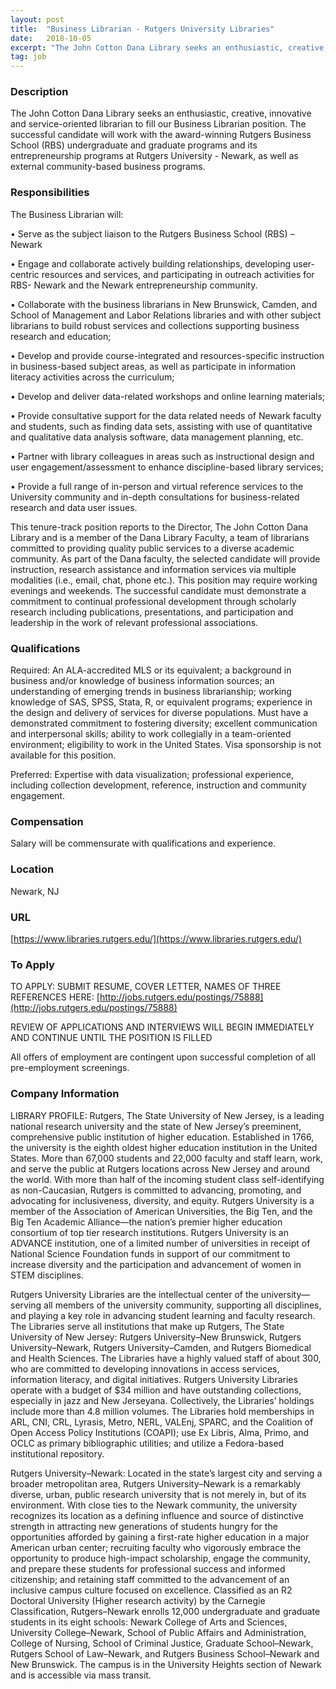```yaml
---
layout: post
title:  "Business Librarian - Rutgers University Libraries"
date:   2018-10-05
excerpt: "The John Cotton Dana Library seeks an enthusiastic, creative, innovative and service-oriented librarian to fill our Business Librarian position. The successful candidate will work with the award-winning Rutgers Business School (RBS) undergraduate and graduate programs and its entrepreneurship programs at Rutgers University - Newark, as well as external community-based business..."
tag: job
---
```


### Description   

The John Cotton Dana Library seeks an enthusiastic, creative, innovative and service-oriented librarian to fill our Business Librarian position. The successful candidate will work with the award-winning Rutgers Business School (RBS) undergraduate and graduate programs and its entrepreneurship programs at Rutgers University - Newark, as well as external community-based business programs. 


### Responsibilities   

The Business Librarian will: 

• 	Serve as the subject liaison to the Rutgers Business School (RBS) – Newark 

• 	Engage and collaborate actively building relationships, developing user-centric resources and services, and participating in outreach activities for RBS- Newark and the Newark entrepreneurship community.

• 	Collaborate with the business librarians in New Brunswick, Camden, and School of Management and Labor Relations libraries and with other subject librarians to build robust services and collections supporting business research and education;

• 	Develop and provide course-integrated and resources-specific instruction in business-based subject areas, as well as participate in information literacy activities across the curriculum;

• 	Develop and deliver data-related workshops and online learning materials;

• 	Provide consultative support for the data related needs of Newark faculty and students, such as finding data sets, assisting with use of quantitative and qualitative data analysis software, data management planning, etc.

• 	Partner with library colleagues in areas such as instructional design and user engagement/assessment to enhance discipline-based library services; 

• 	Provide a full range of in-person and virtual reference services to the University community and in-depth consultations for business-related research and data user issues.  

This tenure-track position reports to the Director, The John Cotton Dana Library and is a member of the Dana Library Faculty, a team of librarians committed to providing quality public services to a diverse academic community. As part of the Dana faculty, the selected candidate will provide instruction, research assistance and information services via multiple modalities (i.e., email, chat, phone etc.). This position may require working evenings and weekends. The successful candidate must demonstrate a commitment to continual professional development through scholarly research including publications, presentations, and participation and leadership in the work of relevant professional associations.



### Qualifications   

Required: An ALA-accredited MLS or its equivalent; a background in business and/or knowledge of business information sources; an understanding of emerging trends in business librarianship; working knowledge of SAS, SPSS, Stata, R, or equivalent programs; experience in the design and delivery of services for diverse populations. Must have a demonstrated commitment to fostering diversity; excellent communication and interpersonal skills; ability to work collegially in a team-oriented environment; eligibility to work in the United States. Visa sponsorship is not available for this position. 

Preferred: Expertise with data visualization; professional experience, including collection development, reference, instruction and community engagement.



### Compensation   

Salary will be commensurate with qualifications and experience. 


### Location   

Newark, NJ


### URL   

[https://www.libraries.rutgers.edu/](https://www.libraries.rutgers.edu/)

### To Apply   

TO APPLY:  SUBMIT RESUME, COVER LETTER, NAMES OF THREE REFERENCES HERE:
[http://jobs.rutgers.edu/postings/75888](http://jobs.rutgers.edu/postings/75888)

 REVIEW OF APPLICATIONS AND INTERVIEWS WILL BEGIN IMMEDIATELY AND CONTINUE UNTIL THE POSITION IS FILLED

All offers of employment are contingent upon successful completion of all pre-employment screenings.



### Company Information   

LIBRARY PROFILE: Rutgers, The State University of New Jersey, is a leading national research university and the state of New Jersey’s preeminent, comprehensive public institution of higher education. Established in 1766, the university is the eighth oldest higher education institution in the United States. More than 67,000 students and 22,000 faculty and staff learn, work, and serve the public at Rutgers locations across New Jersey and around the world. With more than half of the incoming student class self-identifying as non-Caucasian, Rutgers is committed to advancing, promoting, and advocating for inclusiveness, diversity, and equity. Rutgers University is a member of the Association of American Universities, the Big Ten, and the Big Ten Academic Alliance—the nation’s premier higher education consortium of top tier research institutions. Rutgers University is an ADVANCE institution, one of a limited number of universities in receipt of National Science Foundation funds in support of our commitment to increase diversity and the participation and advancement of women in STEM disciplines.
 
Rutgers University Libraries are the intellectual center of the university—serving all members of the university community, supporting all disciplines, and playing a key role in advancing student learning and faculty research. The Libraries serve all institutions that make up Rutgers, The State University of New Jersey: Rutgers University–New Brunswick, Rutgers University–Newark, Rutgers University–Camden, and Rutgers Biomedical and Health Sciences. The Libraries have a highly valued staff of about 300, who are committed to developing innovations in access services, information literacy, and digital initiatives. Rutgers University Libraries operate with a budget of $34 million and have outstanding collections, especially in jazz and New Jerseyana. Collectively, the Libraries’ holdings include more than 4.8 million volumes. The Libraries hold memberships in ARL, CNI, CRL, Lyrasis, Metro, NERL, VALEnj, SPARC, and the Coalition of Open Access Policy Institutions (COAPI); use Ex Libris, Alma, Primo, and OCLC as primary bibliographic utilities; and utilize a Fedora-based institutional repository.

Rutgers University–Newark:
Located in the state’s largest city and serving a broader metropolitan area, Rutgers University–Newark is a remarkably diverse, urban, public research university that is not merely in, but of its environment. With close ties to the Newark community, the university recognizes its location as a defining influence and source of distinctive strength in attracting new generations of students hungry for the opportunities afforded by gaining a first-rate higher education in a major American urban center; recruiting faculty who vigorously embrace the opportunity to produce high-impact scholarship, engage the community, and prepare these students for professional success and informed citizenship; and retaining staff committed to the advancement of an inclusive campus culture focused on excellence. Classified as an R2 Doctoral University (Higher research activity) by the Carnegie Classification, Rutgers–Newark enrolls 12,000 undergraduate and graduate students in its eight schools: Newark College of Arts and Sciences, University College–Newark, School of Public Affairs and Administration, College of Nursing, School of Criminal Justice, Graduate School–Newark, Rutgers School of Law–Newark, and Rutgers Business School–Newark and New Brunswick. The campus is in the University Heights section of Newark and is accessible via mass transit. 





